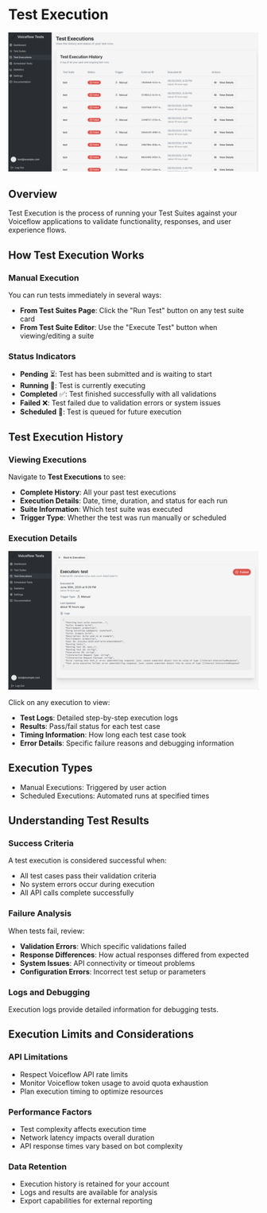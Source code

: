 # Test Execution

<p align="center">
  <img alt="Test Execution" src="/images/test-platform/test-execution.png" />
</p>

## Overview
Test Execution is the process of running your Test Suites against your Voiceflow applications to validate functionality, responses, and user experience flows.

## How Test Execution Works

### Manual Execution

You can run tests immediately in several ways:

- **From Test Suites Page**: Click the "Run Test" button on any test suite card
- **From Test Suite Editor**: Use the "Execute Test" button when viewing/editing a suite

### Status Indicators
- **Pending** ⏳: Test has been submitted and is waiting to start
- **Running** 🔄: Test is currently executing
- **Completed** ✅: Test finished successfully with all validations
- **Failed** ❌: Test failed due to validation errors or system issues
- **Scheduled** 📅: Test is queued for future execution


## Test Execution History

### Viewing Executions

Navigate to **Test Executions** to see:

- **Complete History**: All your past test executions
- **Execution Details**: Date, time, duration, and status for each run
- **Suite Information**: Which test suite was executed
- **Trigger Type**: Whether the test was run manually or scheduled

### Execution Details

<p align="center">
  <img alt="Test Execution Detail" src="/images/test-platform/test-execution-detail.png" />
</p>


Click on any execution to view:

- **Test Logs**: Detailed step-by-step execution logs
- **Results**: Pass/fail status for each test case
- **Timing Information**: How long each test case took
- **Error Details**: Specific failure reasons and debugging information

## Execution Types

- Manual Executions: Triggered by user action
- Scheduled Executions: Automated runs at specified times

## Understanding Test Results

### Success Criteria

A test execution is considered successful when:

- All test cases pass their validation criteria
- No system errors occur during execution
- All API calls complete successfully

### Failure Analysis

When tests fail, review:

- **Validation Errors**: Which specific validations failed
- **Response Differences**: How actual responses differed from expected
- **System Issues**: API connectivity or timeout problems
- **Configuration Errors**: Incorrect test setup or parameters

### Logs and Debugging

Execution logs provide detailed information for debugging tests.

## Execution Limits and Considerations

### API Limitations
- Respect Voiceflow API rate limits
- Monitor Voiceflow token usage to avoid quota exhaustion
- Plan execution timing to optimize resources

### Performance Factors
- Test complexity affects execution time
- Network latency impacts overall duration
- API response times vary based on bot complexity

### Data Retention
- Execution history is retained for your account
- Logs and results are available for analysis
- Export capabilities for external reporting

